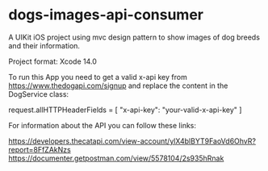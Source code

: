 # dogs-images-api-consumer

A UIKit iOS project using mvc design pattern to show images of dog breeds and their information.

Project format: Xcode 14.0

To run this App you need to get a valid x-api key from https://www.thedogapi.com/signup and replace the content in the DogService class:

request.allHTTPHeaderFields = [
    "x-api-key": "your-valid-x-api-key"
]

For information about the API you can follow these links:

https://developers.thecatapi.com/view-account/ylX4blBYT9FaoVd6OhvR?report=8FfZAkNzs
https://documenter.getpostman.com/view/5578104/2s935hRnak
